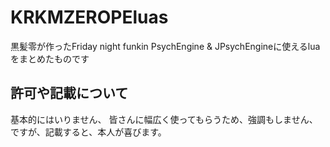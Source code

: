 # KRKMZEROPEluas
黒髪零が作ったFriday night funkin PsychEngine &amp; JPsychEngineに使えるluaをまとめたものです


## 許可や記載について
基本的にはいりません、
皆さんに幅広く使ってもらうため、強調もしません、
ですが、記載すると、本人が喜びます。
